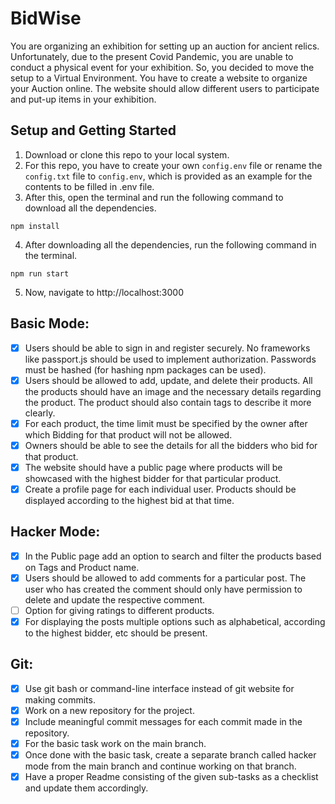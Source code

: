 # BidWise
You are organizing an exhibition for setting up an auction for ancient relics. Unfortunately, due to the present Covid Pandemic, you are unable to conduct a physical event for your exhibition. So, you decided to move the setup to a Virtual Environment. You have to create a website to organize your Auction online. The website should allow different users to participate and put-up items in your exhibition. 

## Setup and Getting Started
1. Download or clone this repo to your local system.
2. For this repo, you have to create your own `config.env` file or rename the `config.txt` file to `config.env`, which is provided as an example for the contents to be filled in .env file.
3. After this, open the terminal and run the following command to download all the dependencies.
```
npm install
```
4. After downloading all the dependencies, run the following command in the terminal.
```
npm run start
```
5. Now, navigate to http://localhost:3000

## Basic Mode:
- [x] Users should be able to sign in and register securely. No frameworks like passport.js should be used to implement authorization. Passwords must be hashed (for hashing npm packages can be used).
- [x] Users should be allowed to add, update, and delete their products. All the products should have an image and the necessary details regarding the product. The product should also contain tags to describe it more clearly.
- [x] For each product, the time limit must be specified by the owner after which Bidding for that product will not be allowed.
- [x] Owners should be able to see the details for all the bidders who bid for that product.
- [x] The website should have a public page where products will be showcased with the highest bidder for that particular product.
- [x] Create a profile page for each individual user. Products should be displayed according to the highest bid at that time.

## Hacker Mode:
- [x] In the Public page add an option to search and filter the products based on Tags and Product name.
- [x] Users should be allowed to add comments for a particular post. The user who has created the comment should only have permission to delete and update the respective comment.
- [ ] Option for giving ratings to different products.
- [x] For displaying the posts multiple options such as alphabetical, according to the highest bidder, etc should be present.

## Git:
- [x] Use git bash or command-line interface instead of git website for making commits.
- [x] Work on a new repository for the project.
- [x] Include meaningful commit messages for each commit made in the repository.
- [x] For the basic task work on the main branch.
- [x] Once done with the basic task, create a separate branch called hacker mode from the main branch and continue working on that branch.
- [x] Have a proper Readme consisting of the given sub-tasks as a checklist and update them accordingly.